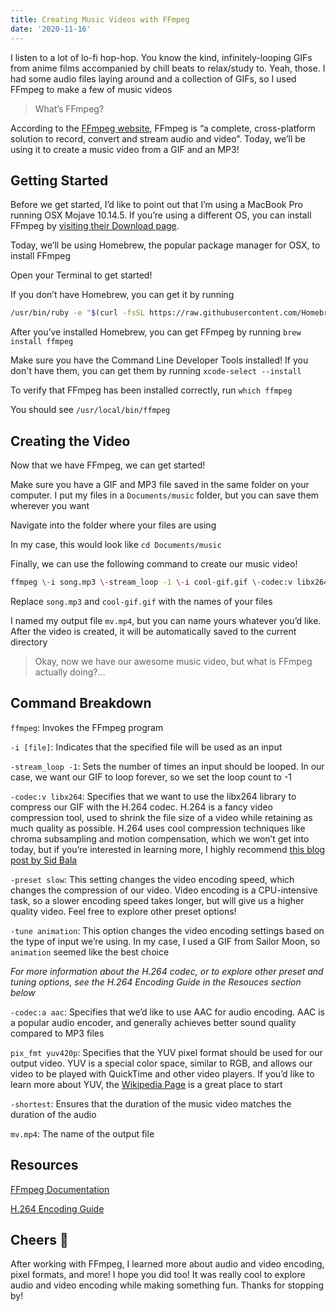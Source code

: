 ```yaml
---
title: Creating Music Videos with FFmpeg
date: '2020-11-16'
---
```


I listen to a lot of lo-fi hop-hop. You know the kind, infinitely-looping GIFs from anime films accompanied by chill beats to relax/study to. Yeah, those. I had some audio files laying around and a collection of GIFs, so I used FFmpeg to make a few of music videos

> What’s FFmpeg?

According to the [FFmpeg website](https://ffmpeg.org/), FFmpeg is “a complete, cross-platform solution to record, convert and stream audio and video”. Today, we’ll be using it to create a music video from a GIF and an MP3!

## Getting Started

Before we get started, I’d like to point out that I’m using a MacBook Pro running OSX Mojave 10.14.5. If you’re using a different OS, you can install FFmpeg by [visiting their Download page](https://ffmpeg.org/download.html).

Today, we’ll be using Homebrew, the popular package manager for OSX, to install FFmpeg

Open your Terminal to get started!

If you don’t have Homebrew, you can get it by running

```bash
/usr/bin/ruby -e "$(curl -fsSL https://raw.githubusercontent.com/Homebrew/install/master/install)"
```

After you’ve installed Homebrew, you can get FFmpeg by running `brew install ffmpeg`

Make sure you have the Command Line Developer Tools installed!
If you don't have them, you can get them by running `xcode-select --install`

To verify that FFmpeg has been installed correctly, run `which ffmpeg`

You should see `/usr/local/bin/ffmpeg`

## Creating the Video

Now that we have FFmpeg, we can get started!

Make sure you have a GIF and MP3 file saved in the same folder on your computer. I put my files in a `Documents/music` folder, but you can save them wherever you want

Navigate into the folder where your files are using

In my case, this would look like `cd Documents/music`

Finally, we can use the following command to create our music video!

```bash
ffmpeg \-i song.mp3 \-stream_loop -1 \-i cool-gif.gif \-codec:v libx264 \-preset slow \-tune animation \-codec:a aac \-pix_fmt yuv420p \-shortest \mv.mp4
```

Replace `song.mp3` and `cool-gif.gif` with the names of your files

I named my output file `mv.mp4`, but you can name yours whatever you’d like. After the video is created, it will be automatically saved to the current directory

> Okay, now we have our awesome music video, but what is FFmpeg actually doing?…

## Command Breakdown

`ffmpeg`: Invokes the FFmpeg program

`-i [file]`: Indicates that the specified file will be used as an input

`-stream_loop -1`: Sets the number of times an input should be looped. In our case, we want our GIF to loop forever, so we set the loop count to -1

`-codec:v libx264`: Specifies that we want to use the libx264 library to compress our GIF with the H.264 codec. H.264 is a fancy video compression tool, used to shrink the file size of a video while retaining as much quality as possible. H.264 uses cool compression techniques like chroma subsampling and motion compensation, which we won’t get into today, but if you’re interested in learning more, I highly recommend [this blog post by Sid Bala](https://sidbala.com/h-264-is-magic/)

`-preset slow`: This setting changes the video encoding speed, which changes the compression of our video. Video encoding is a CPU-intensive task, so a slower encoding speed takes longer, but will give us a higher quality video. Feel free to explore other preset options!

`-tune animation`: This option changes the video encoding settings based on the type of input we’re using. In my case, I used a GIF from Sailor Moon, so `animation` seemed like the best choice

_For more information about the H.264 codec, or to explore other preset and tuning options, see the H.264 Encoding Guide in the Resouces section below_

`-codec:a aac`: Specifies that we’d like to use AAC for audio encoding. AAC is a popular audio encoder, and generally achieves better sound quality compared to MP3 files

`pix_fmt yuv420p`: Specifies that the YUV pixel format should be used for our output video. YUV is a special color space, similar to RGB, and allows our video to be played with QuickTime and other video players. If you’d like to learn more about YUV, the [Wikipedia Page](https://en.wikipedia.org/wiki/YUV) is a great place to start

`-shortest`: Ensures that the duration of the music video matches the duration of the audio

`mv.mp4`: The name of the output file

## Resources

[FFmpeg Documentation](https://ffmpeg.org/ffmpeg.html)

[H.264 Encoding Guide](https://trac.ffmpeg.org/wiki/Encode/H.264)

## Cheers 🎉

After working with FFmpeg, I learned more about audio and video encoding, pixel formats, and more! I hope you did too! It was really cool to explore audio and video encoding while making something fun. Thanks for stopping by!

